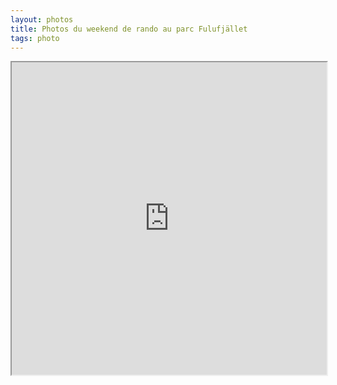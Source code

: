 ```yaml
---
layout: photos
title: Photos du weekend de rando au parc Fulufjället
tags: photo
---
```



<iframe src="https://developer.mozilla.org/en-US/docs/Glossary" width="100%" height="500">
</iframe>

